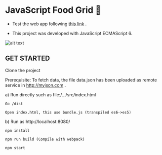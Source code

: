 # JavaScript Food Grid :meat_on_bone:

- Test the web app following [this link](https://food-items-jahfaxldih.now.sh/) .

- This project was developed with JavaScript ECMAScript 6.


![alt text](https://cdn1.imggmi.com/uploads/2019/2/6/b7b3f7dece3a807095e20d0df00738a1-full.jpg)

## GET STARTED

Clone the project

Prerequisite:
To fetch data, the file data.json has been uploaded as remote service in http://myjson.com .

a)  Run directly such as file:/.../src/index.html

    Go /dist
    
    Open index.html, this use bundle.js (transpiled es6->es5)
    

b) Run as http://localhost:8080/

    npm install

    npm run build (Compile with webpack)

    npm start
